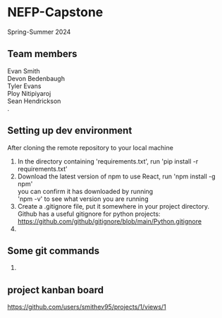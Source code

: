 # NEFP-Capstone

Spring-Summer 2024

## Team members

Evan Smith  
Devon Bedenbaugh  
Tyler Evans  
Ploy Nitipiyaroj  
Sean Hendrickson  
.

## Setting up dev environment

After cloning the remote repository to your local machine

1. In the directory containing 'requirements.txt', run
   'pip install -r requirements.txt'
2. Download the latest version of npm to use React, run
   'npm install -g npm'  
   you can confirm it has downloaded by running  
    'npm -v'
   to see what version you are running
3. Create a .gitignore file, put it somewhere in your project directory.  
   Github has a useful gitignore for python projects:  
   https://github.com/github/gitignore/blob/main/Python.gitignore
4.

## Some git commands

1.

## project kanban board

https://github.com/users/smithev95/projects/1/views/1
